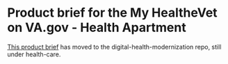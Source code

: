 # Product brief for the My HealtheVet on VA.gov - Health Apartment 

[This product brief](https://github.com/department-of-veterans-affairs/va.gov-team/blob/master/products/health-care/digital-health-modernization/product/product-brief.md) has moved to the digital-health-modernization repo, still under health-care.


